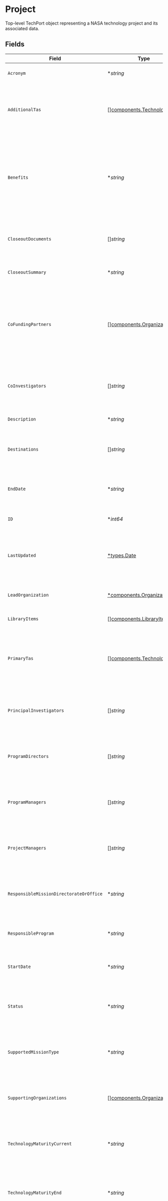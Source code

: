 # Project

Top-level TechPort object representing a NASA technology project and its associated data.


## Fields

| Field                                                                                                                                           | Type                                                                                                                                            | Required                                                                                                                                        | Description                                                                                                                                     |
| ----------------------------------------------------------------------------------------------------------------------------------------------- | ----------------------------------------------------------------------------------------------------------------------------------------------- | ----------------------------------------------------------------------------------------------------------------------------------------------- | ----------------------------------------------------------------------------------------------------------------------------------------------- |
| `Acronym`                                                                                                                                       | **string*                                                                                                                                       | :heavy_minus_sign:                                                                                                                              | Abbreviated name of the project.                                                                                                                |
| `AdditionalTas`                                                                                                                                 | [][components.TechnologyArea](../../models/shared/technologyarea.md)                                                                            | :heavy_minus_sign:                                                                                                                              | List of additional and cross-cutting technology areas associated with the project.                                                              |
| `Benefits`                                                                                                                                      | **string*                                                                                                                                       | :heavy_minus_sign:                                                                                                                              | Describes the benefits offered to NASA funded and planned missions, unfunded or planned missions, commercial space industry, and to the nation. |
| `CloseoutDocuments`                                                                                                                             | []*string*                                                                                                                                      | :heavy_minus_sign:                                                                                                                              | List of document files or links to the project final report closeout documentation.                                                             |
| `CloseoutSummary`                                                                                                                               | **string*                                                                                                                                       | :heavy_minus_sign:                                                                                                                              | The project closeout summary excerpt.                                                                                                           |
| `CoFundingPartners`                                                                                                                             | [][components.Organization](../../models/shared/organization.md)                                                                                | :heavy_minus_sign:                                                                                                                              | Other government agencies, NASA Mission Directoratres, universities, or commercial entities performing contributing resources to this project.  |
| `CoInvestigators`                                                                                                                               | []*string*                                                                                                                                      | :heavy_minus_sign:                                                                                                                              | Names of the additional investigators who are scientists or engineers for this project.                                                         |
| `Description`                                                                                                                                   | **string*                                                                                                                                       | :heavy_minus_sign:                                                                                                                              | A detailed description of the project.                                                                                                          |
| `Destinations`                                                                                                                                  | []*string*                                                                                                                                      | :heavy_minus_sign:                                                                                                                              | List of the NASA destinations the technology on this project helps achieve.                                                                     |
| `EndDate`                                                                                                                                       | **string*                                                                                                                                       | :heavy_minus_sign:                                                                                                                              | The month and year the project is expected to complete its work.                                                                                |
| `ID`                                                                                                                                            | **int64*                                                                                                                                        | :heavy_minus_sign:                                                                                                                              | Unique identifier for the project.                                                                                                              |
| `LastUpdated`                                                                                                                                   | [*types.Date](../../types/date.md)                                                                                                              | :heavy_minus_sign:                                                                                                                              | ISO 8601 full-date in the format YYYY-MM-DD describing the last time this project was updated.                                                  |
| `LeadOrganization`                                                                                                                              | [*components.Organization](../../models/shared/organization.md)                                                                                 | :heavy_minus_sign:                                                                                                                              | A NASA center/facility associated with an project.                                                                                              |
| `LibraryItems`                                                                                                                                  | [][components.LibraryItem](../../models/shared/libraryitem.md)                                                                                  | :heavy_minus_sign:                                                                                                                              | List of library items in the project library.                                                                                                   |
| `PrimaryTas`                                                                                                                                    | [][components.TechnologyArea](../../models/shared/technologyarea.md)                                                                            | :heavy_minus_sign:                                                                                                                              | List of primary technolgy areas (from the NASA Technology Roadmap) associated with the project.                                                 |
| `PrincipalInvestigators`                                                                                                                        | []*string*                                                                                                                                      | :heavy_minus_sign:                                                                                                                              | Names of the Principal Investigators who are the lead scientists or engineers for this project.                                                 |
| `ProgramDirectors`                                                                                                                              | []*string*                                                                                                                                      | :heavy_minus_sign:                                                                                                                              | Names of the Program Directors responsible for the management of this project.                                                                  |
| `ProgramManagers`                                                                                                                               | []*string*                                                                                                                                      | :heavy_minus_sign:                                                                                                                              | Names of the Program Managers responsible for the management of this project.                                                                   |
| `ProjectManagers`                                                                                                                               | []*string*                                                                                                                                      | :heavy_minus_sign:                                                                                                                              | Names of the Project Managers responsible for the management of this project.                                                                   |
| `ResponsibleMissionDirectorateOrOffice`                                                                                                         | **string*                                                                                                                                       | :heavy_minus_sign:                                                                                                                              | The NASA Mission Directorate or Office that is the primary funding source for this project.                                                     |
| `ResponsibleProgram`                                                                                                                            | **string*                                                                                                                                       | :heavy_minus_sign:                                                                                                                              | The NASA program that is the primary funding source for this project.                                                                           |
| `StartDate`                                                                                                                                     | **string*                                                                                                                                       | :heavy_minus_sign:                                                                                                                              | The month and year the project was authorized to proceed.                                                                                       |
| `Status`                                                                                                                                        | **string*                                                                                                                                       | :heavy_minus_sign:                                                                                                                              | Indicates whether the project is currently active, completed, or canceled.                                                                      |
| `SupportedMissionType`                                                                                                                          | **string*                                                                                                                                       | :heavy_minus_sign:                                                                                                                              | The supported mission type (Projected Mission, Planned Mission, or Pull).                                                                       |
| `SupportingOrganizations`                                                                                                                       | [][components.Organization](../../models/shared/organization.md)                                                                                | :heavy_minus_sign:                                                                                                                              | The supporting organizations for this project that are conducting work on the project.                                                          |
| `TechnologyMaturityCurrent`                                                                                                                     | **string*                                                                                                                                       | :heavy_minus_sign:                                                                                                                              | The current technology maturity (technology readiness level) of the project.                                                                    |
| `TechnologyMaturityEnd`                                                                                                                         | **string*                                                                                                                                       | :heavy_minus_sign:                                                                                                                              | The estimated technology maturity (technology readiness level) of the project at its end.                                                       |
| `TechnologyMaturityStart`                                                                                                                       | **string*                                                                                                                                       | :heavy_minus_sign:                                                                                                                              | The technology maturity (technology readiness level) of the project at its beginning.                                                           |
| `Title`                                                                                                                                         | **string*                                                                                                                                       | :heavy_minus_sign:                                                                                                                              | Title of the project.                                                                                                                           |
| `Website`                                                                                                                                       | **string*                                                                                                                                       | :heavy_minus_sign:                                                                                                                              | The URL for the associated website.                                                                                                             |
| `WorkLocations`                                                                                                                                 | []*string*                                                                                                                                      | :heavy_minus_sign:                                                                                                                              | States and territories with people performing work on this project.                                                                             |